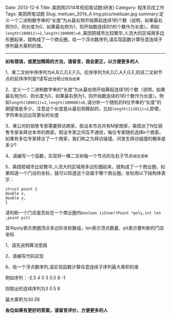 Date: 2013-12-6
Title: 美团网2014年校招笔试题(研发)
Category: 程序员找工作
Tags: 美团网笔试题
Slug: meituan_2014_A
Img:pics/meituan.jpg
summary:定义一个二进制数字串的“长度”为从最右侧开始算起连续1的个数（说明，如果最右侧为0，则长度为0，如果最右侧为1，则开始数连续的1的个数作为长度）。例如`length(100011)=2,length(100000)=0,`美团把城市比较繁华,人流大的区域用多边形圈起来，就构成了一个商业圈，给一个浮点数序列,请实现函数计算任意连续子序列最大乘积的值。

----------
**如有错误，或更加精简的方法，请留言，我会更正，以方便更多的人**

1、某二叉树中序序列为A,B,C,D,E,F,G。后序序列为B,D,C,A,F,G,E,则该二叉树节点的前序序列是?请写出分析`过程及结果`


2、定义一个二进制数字串的“长度”为从最右侧开始算起连续1的个数（说明，如果最右侧为0，则长度为0，如果最右侧为1，则开始数连续的1的个数作为长度）。例如`length(100011)=2,length(100000)=0,`请分析一个随机的N位字串的“长度”的期望值是多少，注意这个长度是从最右侧算起的，比如`length(111011)=2`,即使，字符串左边出现更长的长度

3、某公司的销售专家需要拜访商家，假设本市总共有M家商家，美团派了N位销售专家来拜访本市的商家。假设专家之间互不通信，每位专家随机选择`K`个商家。如果有多位专家拜访了一个商家，我们称之为拜访碰撞。问发生拜访碰撞的概率是多少?

4、请编写一个函数，实现将一棵二叉树每一个节点的左右子节点`相互调换`

5、美团把城市比较繁华,人流大的区域用多边形圈起来，就构成了一个商业圈，如果知道一个门店的坐标，就可以知道这个店属于哪个商业圈，坐标用以下结构体表示：

    struct point {
    double x,
    double y,
    }
请判断一个门店是否处在一个商业圈内`boolean isInner(Point *poly,int len ,point pit)`

其中poly表示商圈顶点多边形坐标数组，len表示顶点数量，pit表示要判断的门店坐标

1、请先说明算法思路

2、请编写代码实现

6、给一个浮点数序列,请实现函数计算任意连续子序列最大乘积的值

例如序列：-2.5 4 0 3 0.5 8 -1 

则取出的连续序列为3 0.5 8

最大乘积为3*0.5*8

**各位如果有更好的答案，请留言评价，方便更多的人**